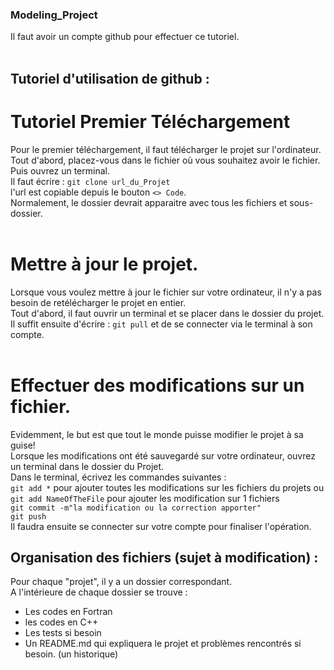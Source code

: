 ### Modeling_Project <br />
Il faut avoir un compte github pour effectuer ce tutoriel. <br />
<br />
## Tutoriel d'utilisation de github : <br />
# Tutoriel Premier Téléchargement <br />
Pour le premier téléchargement, il faut télécharger le projet sur l'ordinateur. <br />
Tout d'abord, placez-vous dans le fichier où vous souhaitez avoir le fichier. Puis ouvrez un terminal. <br />
Il faut écrire : ```git clone url_du_Projet``` <br />
l'url est copiable depuis le bouton ```<> Code```. <br />
Normalement, le dossier devrait apparaitre avec tous les fichiers et sous-dossier.<br />
<br />
# Mettre à jour le projet. <br />
Lorsque vous voulez mettre à jour le fichier sur votre ordinateur, il n'y a pas besoin de retélécharger le projet en entier. <br />
Tout d'abord, il faut ouvrir un terminal et se placer dans le dossier du projet. <br />
Il suffit ensuite d'écrire : ```git pull``` et de se connecter via le terminal à son compte. <br />
<br />
# Effectuer des modifications sur un fichier. <br />
Evidemment, le but est que tout le monde puisse modifier le projet à sa guise! <br />
Lorsque les modifications ont été sauvegardé sur votre ordinateur, ouvrez un terminal dans le dossier du Projet. <br />
Dans le terminal, écrivez les commandes suivantes : <br />
```git add *``` pour ajouter toutes les modifications sur les fichiers du projets ou ```git add NameOfTheFile``` pour ajouter les modification sur 1 fichiers <br />
```git commit -m"la modification ou la correction apporter"```<br />
```git push```<br />
Il faudra ensuite se connecter sur votre compte pour finaliser l'opération.<br />

## Organisation des fichiers (sujet à modification) : <br />
Pour chaque "projet", il y a un dossier correspondant. <br />
A l'intérieure de chaque dossier se trouve :<br/>
- Les codes en Fortran <br />
- les codes en C++ <br />
- Les tests si besoin <br />
- Un README.md qui expliquera le projet et problèmes rencontrés si besoin. (un historique)<br />
